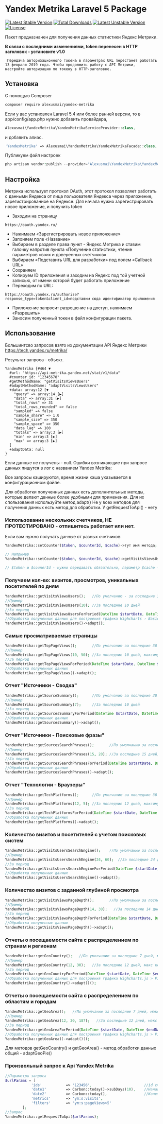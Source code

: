# Yandex Metrika Laravel 5 Package

[![Latest Stable Version](https://poser.pugx.org/alexusmai/yandex-metrika/v/stable)](https://packagist.org/packages/alexusmai/yandex-metrika) 
[![Total Downloads](https://poser.pugx.org/alexusmai/yandex-metrika/downloads)](https://packagist.org/packages/alexusmai/yandex-metrika) 
[![Latest Unstable Version](https://poser.pugx.org/alexusmai/yandex-metrika/v/unstable)](https://packagist.org/packages/alexusmai/yandex-metrika) 
[![License](https://poser.pugx.org/alexusmai/yandex-metrika/license)](https://packagist.org/packages/alexusmai/yandex-metrika)

Пакет предназначен для получения данных статистики Яндекс Метрики.

**В связи с последними изменениями, token перенесен в HTTP заголовок - установите v1.0**

```
 Передача авторизационного токена в параметрах URL перестанет работать
13 февраля 2019 года. Чтобы продолжить работу с API Метрики,
настройте авторизацию по токену в HTTP-заголовке.
```

## Установка

С помощью Composer

``` bash
composer require alexusmai/yandex-metrika
```

Если у вас установлен Laravel 5.4 или более ранней версии, то в app/config/app.php нужно добавить провайдера,

``` php
Alexusmai\YandexMetrika\YandexMetrikaServiceProvider::class,
```

и добавить алиас.

``` php
'YandexMetrika' => Alexusmai\YandexMetrika\YandexMetrikaFacade::class,
```


Публикуем файл настроек

``` php
php artisan vendor:publish --provider="Alexusmai\YandexMetrika\YandexMetrikaServiceProvider" --tag="yandex-metrika"
```

## Настройка

Метрика использует протокол OAuth, этот протокол позволяет работать с данными Яндекса от лица пользователя Яндекса через приложение, зарегистрированное на Яндексе.
Для начала нужно зарегистрировать новое приложение, и получить token

- Заходим на страницу 
```
https://oauth.yandex.ru/
```
- Нажимаем «Зарегистрировать новое приложение»
- Запоняем поле «Название»
- Выбираем в разделе права пункт - Яндекс.Метрика и ставим галочку напротив пункта «Получение статистики, чтение параметров своих и доверенных счетчиков»
- Выбираем «Подставить URL для разработки» под полем «Callback URL»
- Сохраняем
- Копируем ID приложения и заходим на Яндекс под той учетной записью, от имени которой будет работать приложение
- Переходим по URL: 
```
https://oauth.yandex.ru/authorize?response_type=token&client_id=подставим сюда идентификатор приложения
```
- Приложение запросит разрешение на доступ, нажимаем «Разрешить»
- Заносим полученный токен в файл конфигурации пакета.


## Использование

Большинтсво запросов взято из документации API Яндекс Метрики https://tech.yandex.ru/metrika/

Результат запроса - объект.

```
YandexMetrika {#464 ▼
  #url: "https://api-metrika.yandex.net/stat/v1/data"
  #counter_id: "12345678"
  #getMethodName: "getVisitsViewsUsers"
  #adaptMethodName: "adaptVisitsViewsUsers"
  +data: array:12 [▼
    "query" => array:14 [▶]
    "data" => array:31 [▶]
    "total_rows" => 31
    "total_rows_rounded" => false
    "sampled" => false
    "sample_share" => 1.0
    "sample_size" => 350
    "sample_space" => 350
    "data_lag" => 100
    "totals" => array:3 [▶]
    "min" => array:3 [▶]
    "max" => array:3 [▶]
  ]
  +adaptData: null
}
```
Если данные не получены - null.
Ошибки возникающие при запросе данных пишутся в лог с названием Yandex Metrika:

Все запросы кэшируются, время жизни кэша указывается в конфигурационном файле.

Для обработки полученных данных есть дополнительные методы, которые делают данные более удобными для применения.
Для их спользования используйте метод adapt()
Не у всех методов для получения данных есть метод для обработки. У getRequestToApi() - нету

### Использование нескольких счетчиков, НЕ ПРОТЕСТИРОВАНО - отпишитесь работает или нет.

Если вам нужно получать данные от разных счетчиков

```php
YandexMetrika::setCounter($token, $counterId, $cache)->тут имя метода;

// Например
YandexMetrika::setCounter($token, $counterId, $cache)->getVisitsViewsUsers();

// $token и $counerId - нужно передавать обязательно, параметр $cache - необязательно(если не передан то будет использоваться из настроек)
```

### Получаем кол-во: визитов, просмотров, уникальных посетителей по дням

``` php
YandexMetrika::getVisitsViewsUsers();   //По умолчанию - за последние 30 дней
//Пример
YandexMetrika::getVisitsViewsUsers(10); //За последние 10 дней
//За период
YandexMetrika::getVisitsViewsUsersForPeriod(DateTime $startDate, DateTime $endDate) //За указанный период
//Обработка полученных данных для построения графика Highcharts › Basic line
YandexMetrika::getVisitsViewsUsers()->adapt();
```

### Самые просматриваемые страницы

``` php
YandexMetrika::getTopPageViews();       //По умолчанию за последние 30 дней, количество результатов - 10
//Пример
YandexMetrika::getTopPageViews(10, 50); //За последние 10 дней, максимум 50 результатов
//За период
YandexMetrika::getTopPageViewsForPeriod(DateTime $startDate, DateTime $endDate, $maxResults = 10)   //По умолчанию максимум 10 результатов
//Обработка полученных данных
YandexMetrika::getTopPageViews()->adapt();
```

### Отчет "Источники - Сводка"

``` php
YandexMetrika::getSourceSummary();      //По умолчанию за последние 30 дней
//Пример
YandexMetrika::getSourceSummary(7);     //За последние 10 дней
//За период
YandexMetrika::getSourcesSummaryForPeriod(DateTime $startDate, DateTime $endDate)
//Обработка полученных данных
YandexMetrika::getSourcesSummary()->adapt();
```

### Отчет "Источники - Поисковые фразы"

``` php
YandexMetrika::getSourcesSearchPhrases();       //По умолчанию за последние 30 дней, количество результатов - 10
//Пример
YandexMetrika::getSourcesSearchPhrases(15, 20); //За последние 15 дней, максимум 20 результатов
//За период
YandexMetrika::getSourcesSearchPhrasesForPeriod(DateTime $startDate, DateTime $endDate, $maxResult = 10)    //По максимум - 10 результатов
//Обработка полученных данных
YandexMetrika::getSourcesSearchPhrases()->adapt();
```

###  Отчет "Технологии - Браузеры"

``` php
YandexMetrika::getTechPlatforms();      //По умолчанию за последние 30 дней, макс количество результатов - 10
//Пример
YandexMetrika::getTechPlatforms(12, 5); //За последние 12 дней, максимум 5 результатов
//За период
YandexMetrika::getTechPlatformsForPeriod(DateTime $startDate, DateTime $endDate, $maxResult = 10)   //По умолчанию максимум 10 результатов
//Обработка полученных данных
YandexMetrika::getTechPlatforms()->adapt();
```

### Количество визитов и посетителей с учетом поисковых систем

``` php
YandexMetrika::getVisitsUsersSearchEngine();    //По умолчанию за последние 30 дней, макс количество результатов - 10
//Пример
YandexMetrika::getVisitsUsersSearchEngine(24, 60);  //За последние 24 дня, максимум 60 результатов
//За период
YandexMetrika::getVisitsUsersSearchEngineForPeriod(DateTime $startDate, DateTime $endDate, $maxResult = 10) //По умолчанию максимум 10 результатов
//Обработка полученных данных
YandexMetrika::getVisitsUsersSearchEngine()->adapt();
```

### Количество визитов с заданной глубиной просмотра

``` php
YandexMetrika::getVisitsViewsPageDepth();       //По умолчанию за последние 30 дней, количество просмотренных страниц - 5
//Пример
YandexMetrika::getVisitsViewsPageDepth(14, 30);   //За последние 14 дней, макс количество результатов - 30
//За период
YandexMetrika::getVisitsViewsPageDepthForPeriod(DateTime $startDate, DateTime $endDate, $pages = 5) //По умолчанию - 5 страниц
//Обработка полученных данных
YandexMetrika::getVisitsViewsPageDepth()->adapt();
```

### Отчеты о посещаемости сайта с распределением по странам и регионам

``` php
YandexMetrika::getGeoCountry();   //По умолчанию за последние 7 дней, макс количество результатов - 100
//Пример
YandexMetrika::getGeoCountry(12, 30);   //За последние 12 дней, макс количество результатов - 30
//За период
YandexMetrika::getGeoCountryForPeriod(DateTime $startDate, DateTime $endDate, $maxResult = 100) //По умолчанию максимум 100 результатов
//Обработка полученных данных для построения графика Highcharts.js > Pie with drilldown
YandexMetrika::getGeoCountry()->adapt()();
```

### Отчеты о посещаемости сайта с распределением по областям и городам

``` php
YandexMetrika::getGeoArea();   //По умолчанию за последние 7 дней, макс количество результатов - 100, Страна - Россия (id-225)
//Пример
YandexMetrika::getGeoArea(12, 30, 187);   //За последние 12 дней, макс количество результатов - 30, страна - Украина
//За период
YandexMetrika::getGeoAreaForPeriod(DateTime $startDate, DateTime $endDate, $maxResult = 100, $countryId = 225)
//Обработка полученных данных для построения графика Highcharts.js > Pie with drilldown
YandexMetrika::getGeoArea()->adapt()();
```

Для методов getGeoCountry() и getGeoArea() - метод обработки данных общий - adaptGeoPie()

### Произвольный запрос к Api Yandex Metrika

``` php
//Параметры запроса
$urlParams = [
            'ids'           => '123456',                        //id счетчика
            'date1'         => Carbon::today()->subDays(10),    //Начальная дата
            'date2'         => Carbon::today(),                 //Конечная дата
            'metrics'       => 'ym:s:visits',
            'filters'       => 'ym:s:pageViews>5'
        ];
//Запрос
YandexMetrika::getRequestToApi($urlParams);
```

